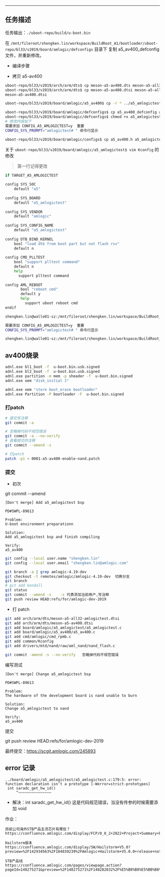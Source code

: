 
----

## 任务描述

任务输出：`./uboot-repo/build/u-boot.bin`

在 `/mnt/fileroot/shengken.lin/workspace/BuildRoot_A1/bootloader/uboot-repo/bl33/v2019/board/amlogic/defconfigs` 目录下 复制 a5_av400_defconfig 文件，并重新修改。

- 编译步骤

- 拷贝 a5-av400

```sh
uboot-repo/bl33/v2019/arch/arm/dts$ cp meson-a5-av400.dts meson-a5-all32-amlogictest.dts
uboot-repo/bl33/v2019/arch/arm/dts$ cp meson-a5-av400.dtsi meson-a5-all32-amlogictest.dts
meson-a5-av400.dtsi

uboot-repo/bl33/v2019/board/amlogic/a5_av400$ cp -r * ../a5_amlogictest/

uboot-repo/bl33/v2019/board/amlogic/defconfigs$ cp a5_av400_defconfig a5_amlogictest_defconfig
uboot-repo/bl33/v2019/board/amlogic/defconfigs$ chmod +x a5_amlogictest_defconfig
# 修改内容如下
需要添加 CONFIG_A5_AMLOGICTEST=y  重要
CONFIG_SYS_PROMPT="amlogictest# " 命令行显示

uboot-repo/bl33/v2019/board/amlogic/configs$ cp a5_av400.h a5_amlogictest.h


```

关于 `uboot-repo/bl33/v2019/board/amlogic/a5_amlogictest$ vim Kconfig` 的修改

> 第一行记得更改

```sh
if TARGET_A5_AMLOGICTEST
   
config SYS_SOC
    default "a5"
   
config SYS_BOARD
    default "a5_amlogictest"
   
config SYS_VENDOR
    default "amlogic"
   
config SYS_CONFIG_NAME
    default "a5_amlogictest"
   
config DTB_BIND_KERNEL
    bool "load dtb from boot part but not flash rsv"
    default n                                                                                               
 
config CMD_PLLTEST
    bool "support plltest command"
    default n
    help
      support plltest command
   
config AML_REBOOT
       bool "reboot cmd"
       default y
       help
         support uboot reboot cmd
endif
```




```sh
shengken.lin@walle01-sz:/mnt/fileroot/shengken.lin/workspace/BuildRoot_A1/bootloader/uboot-repo/bl33/v2019/board/amlogic/defconfigs$ chmod +x a5_amlogictest_defconfig

需要添加 CONFIG_A5_AMLOGICTEST=y  重要
CONFIG_SYS_PROMPT="amlogictest# " 命令行显示

shengken.lin@walle01-sz:/mnt/fileroot/shengken.lin/workspace/BuildRoot_A1/bootloader/uboot-repo$ ./m  a5_amlogictest
```

## av400烧录

```sh
adnl.exe bl1_boot -f  u-boot.bin.usb.signed
adnl.exe bl2_boot -f  u-boot.bin.usb.signed
adnl.exe partition -m mem -p sheader -f  u-boot.bin.signed
adnl.exe oem "disk_initial 1"

adnl.exe oem "store boot_erase bootloader"
adnl.exe Partition -P bootloader -F  u-boot.bin.signed
```

### 打patch

```sh
# 提交写注释
git commit -a

# 忽略掉代码不规范错误
git commit -a --no-verify
# 查看提交的注释
git commit --amend -s

# 打patch
patch -p1 < 0001-a5-av400-enable-nand.patch 
```

### 提交

- 初次

git commit --amend

```
[Don't merge] Add a5_amlogictest bsp

PD#SWPL-89613

Problem:
U-boot environment preparationn

Solution:
Add a5_amlogictest bsp and finish compiling

Verify:
a5_av400
```

```sh
git config --local user.name "shengken.lin"
git config --local user.email "shengken.lin@amlogic.com"

git branch -a | grep amlogic-4.19-dev
git checkout -t remotes/amlogic/amlogic-4.19-dev  切换分支
git branch
# git add kendall
git status
git commit --amend -s    -s 代表添加当前用户,写注释
git push review HEAD:refs/for/amlogic-dev-2019
```

- 打 patch


```sh
git add arch/arm/dts/meson-a5-all32-amlogictest.dtsi
git add arch/arm/dts/meson-a5-av400.dtsi
git add board/amlogic/a5_amlogictest/a5_amlogictest.c
git add board/amlogic/a5_av400/a5_av400.c
git add cmd/amlogic/cmd_rpmb.c
git add common/Kconfig
git add drivers/mtd/nand/raw/aml_nand/nand_flash.c

git commit -amend -s --no-verify   忽略掉代码不规范错误
```

编写测试

```
[Don't merge] Change a5_amlogictest bsp

PD#SWPL-89613

Problem:
The hardware of the development board is nand unable to burn

Solution:
Change a5_amlogictest to nand

Verify:
a5_av400
```

提交

git push review HEAD:refs/for/amlogic-dev-2019

最终提交：https://scgit.amlogic.com/245893



## error 记录

```
../board/amlogic/a5_amlogictest/a5_amlogictest.c:179:5: error: function declaration isn’t a prototype [-Werror=strict-prototypes]
 int saradc_get_hw_id()
     ^~~~~~~~~~~~~~~~
```

- 解决：int saradc_get_hw_id() 这是代码规范错误，当没有传参的时候需要添加 void



作业：

```
目前公司海外STB产品主流芯片有哪些？
https://confluence.amlogic.com/display/FCP/0_0_2+2022+Project+Summary+by+Project

Hailstorm版本
https://confluence.amlogic.com/display/SW/Hailstorm+V5.0?preview=%2F142934563%2F184839239%2FAmlogic+Hailstorm+V5.0.0+release+notes+v202205.pdf

STB产品线
https://confluence.amlogic.com/pages/viewpage.action?pageId=148275271&preview=%2F148275271%2F148282832%2F%E5%B8%B8%E5%BB%B6%E8%B1%AA_%E6%B5%B7%E5%A4%96STB%E4%BA%A7%E5%93%81%E4%BB%8B%E7%BB%8DV1.0+20211110_Trianing.pdf
```
